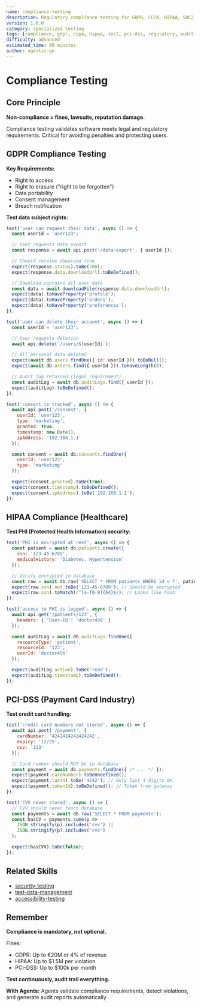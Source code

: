 ```yaml
---
name: compliance-testing
description: Regulatory compliance testing for GDPR, CCPA, HIPAA, SOC2, PCI-DSS and industry-specific regulations. Use when ensuring legal compliance, preparing for audits, or handling sensitive data.
version: 1.0.0
category: specialized-testing
tags: [compliance, gdpr, ccpa, hipaa, soc2, pci-dss, regulatory, audit]
difficulty: advanced
estimated_time: 90 minutes
author: agentic-qe
---
```


# Compliance Testing

## Core Principle

**Non-compliance = fines, lawsuits, reputation damage.**

Compliance testing validates software meets legal and regulatory requirements. Critical for avoiding penalties and protecting users.

## GDPR Compliance Testing

**Key Requirements:**
- Right to access
- Right to erasure ("right to be forgotten")
- Data portability
- Consent management
- Breach notification

**Test data subject rights:**
```javascript
test('user can request their data', async () => {
  const userId = 'user123';

  // User requests data export
  const response = await api.post('/data-export', { userId });

  // Should receive download link
  expect(response.status).toBe(200);
  expect(response.data.downloadUrl).toBeDefined();

  // Download contains all user data
  const data = await downloadFile(response.data.downloadUrl);
  expect(data).toHaveProperty('profile');
  expect(data).toHaveProperty('orders');
  expect(data).toHaveProperty('preferences');
});

test('user can delete their account', async () => {
  const userId = 'user123';

  // User requests deletion
  await api.delete(`/users/${userId}`);

  // All personal data deleted
  expect(await db.users.findOne({ id: userId })).toBeNull();
  expect(await db.orders.find({ userId })).toHaveLength(0);

  // Audit log retained (legal requirement)
  const auditLog = await db.auditLogs.find({ userId });
  expect(auditLog).toBeDefined();
});

test('consent is tracked', async () => {
  await api.post('/consent', {
    userId: 'user123',
    type: 'marketing',
    granted: true,
    timestamp: new Date(),
    ipAddress: '192.168.1.1'
  });

  const consent = await db.consents.findOne({
    userId: 'user123',
    type: 'marketing'
  });

  expect(consent.granted).toBe(true);
  expect(consent.timestamp).toBeDefined();
  expect(consent.ipAddress).toBe('192.168.1.1');
});
```

## HIPAA Compliance (Healthcare)

**Test PHI (Protected Health Information) security:**
```javascript
test('PHI is encrypted at rest', async () => {
  const patient = await db.patients.create({
    ssn: '123-45-6789',
    medicalHistory: 'Diabetes, Hypertension'
  });

  // Verify encrypted in database
  const raw = await db.raw('SELECT * FROM patients WHERE id = ?', patient.id);
  expect(raw.ssn).not.toBe('123-45-6789'); // Should be encrypted
  expect(raw.ssn).toMatch(/^[a-f0-9]{64}$/); // Looks like hash
});

test('access to PHI is logged', async () => {
  await api.get('/patients/123', {
    headers: { 'User-Id': 'doctor456' }
  });

  const auditLog = await db.auditLogs.findOne({
    resourceType: 'patient',
    resourceId: '123',
    userId: 'doctor456'
  });

  expect(auditLog.action).toBe('read');
  expect(auditLog.timestamp).toBeDefined();
});
```

## PCI-DSS (Payment Card Industry)

**Test credit card handling:**
```javascript
test('credit card numbers not stored', async () => {
  await api.post('/payment', {
    cardNumber: '4242424242424242',
    expiry: '12/25',
    cvv: '123'
  });

  // Card number should NOT be in database
  const payment = await db.payments.findOne({ /* ... */ });
  expect(payment.cardNumber).toBeUndefined();
  expect(payment.last4).toBe('4242'); // Only last 4 digits OK
  expect(payment.tokenId).toBeDefined(); // Token from gateway
});

test('CVV never stored', async () => {
  // CVV should never touch database
  const payments = await db.raw('SELECT * FROM payments');
  const hasCV = payments.some(p =>
    JSON.stringify(p).includes('cvv') ||
    JSON.stringify(p).includes('cvc')
  );

  expect(hasCVV).toBe(false);
});
```

## Related Skills

- [security-testing](../security-testing/)
- [test-data-management](../test-data-management/)
- [accessibility-testing](../accessibility-testing/)

## Remember

**Compliance is mandatory, not optional.**

Fines:
- GDPR: Up to €20M or 4% of revenue
- HIPAA: Up to $1.5M per violation
- PCI-DSS: Up to $100k per month

**Test continuously, audit trail everything.**

**With Agents:** Agents validate compliance requirements, detect violations, and generate audit reports automatically.
